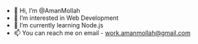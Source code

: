 - 👋 Hi, I’m @AmanMollah
- 👀 I’m interested in Web Development
- 🌱 I’m currently learning Node.js
- 📫 You can reach me on email - work.amanmollah@gmail.com

<!---
AmanMollah/AmanMollah is a ✨ special ✨ repository because its `README.md` (this file) appears on your GitHub profile.
You can click the Preview link to take a look at your changes.
--->
